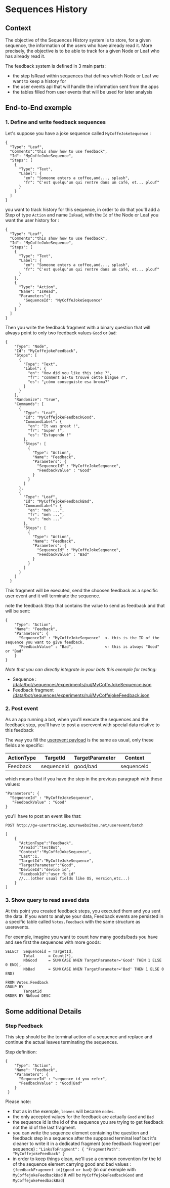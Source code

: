 # Sequences History 

## Context
The objective of the Sequences History system is to store, for a given sequence, the information of the users who have already read it. More precisely, the objective is to be able to track for a given Node or Leaf who has already read it.

The feedback system is defined in 3 main parts:
* the step IsRead within sequences that defines which Node or Leaf we want to keep a history for  
* the user events api that will handle the information sent from the apps
* the tables filled from user events that will be used for later analysis


## End-to-End exemple

### 1. Define and write feedback sequences

Let's suppose you have a joke sequence called `MyCoffeJokeSequence` :
```
{
  "Type": "Leaf",
  "Comments":"this show how to use feedback",
  "Id": "MyCoffeJokeSequence",
  "Steps": [
    {
      "Type": "Text",
      "Label": {
        "en": "Someone enters a coffee,and..., splash",
        "fr": "C'est quelqu'un qui rentre dans un café, et... plouf"
      }
    }
  ] 
}
```

you want to track history for this sequence, in order to do that you'll add a Step of type `Action` and name `IsRead`, with the `Id` of the Node or Leaf you want the user history for :

```
{
  "Type": "Leaf",
  "Comments":"this show how to use feedback",
  "Id": "MyCoffeJokeSequence",
  "Steps": [
    {
      "Type": "Text",
      "Label": {
        "en": "Someone enters a coffee,and..., splash",
        "fr": "C'est quelqu'un qui rentre dans un café, et... plouf"
      }
    },
    {
      "Type": "Action",
      "Name": "IsRead",
      "Parameters":{
        "SequenceId": "MyCoffeJokeSequence"
      }
    }
  ]    
}
```

Then you write the feedback fragment with a binary question that will always point to only two feedback values `Good` or `Bad`:

```
{
    "Type": "Node",
    "Id": "MyCoffejokeFeedback",
    "Steps": [
      {
        "Type": "Text",
        "Label": {
          "en": "How did you like this joke ?",
          "fr": "comment as-tu trouvé cette blague ?",
          "es": "¿cómo conseguiste esa broma?"
        }
      }
    ],
    "Randomize": "true",
    "Commands": [
      {
        "Type": "Leaf",
        "Id": "MyCoffejokeFeedbackGood",
        "CommandLabel": {
          "en": "It was great !",
          "fr": "Super !",
          "es": "Estupendo !"
        },
        "Steps": [
          {
            "Type": "Action",
            "Name": "Feedback",
            "Parameters": { 
              "SequenceId" : "MyCoffeJokeSequence",
              "FeedbackValue" : "Good"
            }  
          }
        ]
      },
      {
        "Type": "Leaf",
        "Id": "MyCoffejokeFeedbackBad",
        "CommandLabel": {
          "en": "meh ...",
          "fr": "meh ...",
          "es": "meh ..."
        },
        "Steps": [
          {
            "Type": "Action",
            "Name": "Feedback",
            "Parameters": { 
              "SequenceId" : "MyCoffeJokeSequence",
              "FeedbackValue" : "Bad"
            }
          }
        ]
      }
    ]
  }
```

This fragment will be executed, send the choosen feedback as a specific user event and it will terminate the sequence.

note the feedback Step that contains the value to send as feedback and that will be sent:

```
{
    "Type": "Action",
    "Name": "Feedback",
    "Parameters": { 
      "SequenceId" : "MyCoffeJokeSequence"  <- this is the ID of the sequence you want to give feedback.
      "FeedbackValue" : "Bad",              <- this is always "Good" or "Bad"
    }
}
```

_Note that you can directly integrate in your bots this exemple for testing:_
* Sequence : [/data/bot/sequences/experiments/rui/MyCoffeJokeSequence.json](https://github.com/GhostWording/gw-config-apis/blob/master/data/bot/sequences/experiments/rui/MyCoffeJokeSequence.json)
* Feedback fragment [/data/bot/sequences/experiments/rui/MyCoffejokeFeedback.json](https://github.com/GhostWording/gw-config-apis/blob/master/data/bot/sequences/experiments/rui/MyCoffejokeFeedback.json)


### 2. Post event

As an app running a bot, when you'll execute the sequences and the feedback step, you'll have to post a userevent with special data relative to this feedback

The way you fill the [userevent payload](https://github.com/GhostWording/PublicDocumentation/blob/master/API/Sections/useractions.md) is the same as usual, only these fields are specific:

|  ActionType   |   TargetId | TargetParameter |  Context   |
|---------------|------------|-----------------|------------|
|  Feedback     | sequenceId | good/bad        | sequenceId |

which means that if you have the step in the previous paragraph with these values:
```
"Parameters": { 
  "SequenceId" : "MyCoffeJokeSequence",
   "FeedbackValue" : "Good"
}  
```

you'll have to post an event like that:

```
POST http://gw-usertracking.azurewebsites.net/userevent/batch

[
    {
      "ActionType":"Feedback",
      "AreaId":"testBot",
      "Context":"MyCoffeJokeSequence",
      "Last":1,
      "TargetId":"MyCoffeJokeSequence",
      "TargetParameter":"Good",
      "DeviceId":"device id",
      "FacebookId":"user fb id"
      //...(other usual fields like OS, version,etc...)
    }
]
```

### 3. Show query to read saved data

At this point you created feedback steps, you executed them and you sent the data. If you want to analyse your data, Feedback events are persisted in a specific table called `Votes.Feedback` with the same structure as userevents.

For exemple, imagine you want to count how many goods/bads you have and see first the sequences with more goods:
```
SELECT  Sequenceid = TargetId,
        Total      = Count(*),
        NbGood     = SUM(CASE WHEN TargetParameter='Good' THEN 1 ELSE 0 END),
        NbBad      = SUM(CASE WHEN TargetParameter='Bad' THEN 1 ELSE 0 END)
        
FROM Votes.Feedback
GROUP BY  
        TargetId 
ORDER BY NbGood DESC     
```

## Some additional Details

### Step Feedback

This step should be the terminal action of a sequence and replace and continue the actual leaves terminating the sequences. 

Step definition:
```
{
    "Type": "Action",
    "Name": "Feedback",
    "Parameters": { 
      "SequenceId" : "sequence id you refer",
      "FeedbackValue" : "Good|Bad"
    }  
 }
 ```
 
Please note: 

* that as in the exemple, `leaves` will became `nodes`.
* the only accepted values for the feedback are actually `Good` and `Bad`
* the sequence id is the id of the sequence you are trying to get feedback not the id of the last fragment. 
* you can write the sequence element containing the question and feedback step in a sequence after the supposed terminal leaf but it's cleaner to write it in a dedicated fragment (one feedback fragment per sequence) : 
   `"LinksToFragment": { "FragmentPath": "MyCoffejokeFeedback" }`
* in order to keep things clean, we'll use a common convention for the Id of the sequence element carrying good and bad values : `{feedbackFragement id}{good or bad}` (in our exemple with `MyCoffejokeFeedbackBad` it will be `MyCoffejokeFeedbackGood` and `MyCoffejokeFeedbackBad`)




